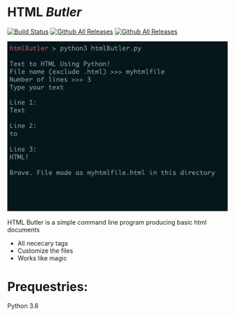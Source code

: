 # HTML *Butler*

[![Build Status](https://travis-ci.org/joemccann/dillinger.svg?branch=master)](https://travis-ci.org/joemccann/dillinger) [![Github All Releases](https://img.shields.io/github/issues/MayFromTheUk/HTML-Butler)]()  [![Github All Releases](https://img.shields.io/github/license/MayFromTheUk/HTML-Butler)]() 

![Example](https://raw.githubusercontent.com/MayFromTheUk/HTML-Butler/master/image1.png)


HTML Butler is a simple command line program producing basic html documents

  - All nececary tags
  - Customize the files
  - Works like magic

# Prequestries:

Python 3.6

